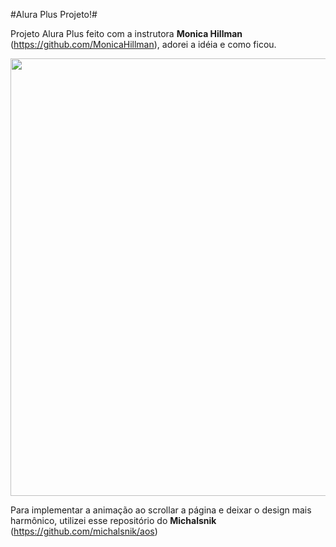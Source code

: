 #Alura Plus Projeto!#

Projeto Alura Plus feito com a instrutora **Monica Hillman** (https://github.com/MonicaHillman), adorei a idéia e como ficou. 

<div align="center">
<img src="https://user-images.githubusercontent.com/128253022/236078733-7ae90d6a-9df6-416f-a4cc-720f979c802c.png" width="700px"/>
</div>

Para implementar a animação ao scrollar a página e deixar o design mais harmônico, utilizei esse repositório do **Michalsnik** (https://github.com/michalsnik/aos)
